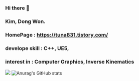 ### Hi there 👋


### Kim, Dong Won.

### HomePage : https://tuna831.tistory.com/
### develope skill : C++, UE5,
### interest in : Computer Graphics, Inverse Kinematics

<a href="https://www.unrealengine.com/ko/unreal-engine-5?utm_source=sa&utm_medium=click_link&utm_campaign=egk_ue5_download&utm_content=ue5_download&utm_term=406&gclid=CjwKCAjw79iaBhAJEiwAPYwoCFcHc9lUX6jl_Mubk0rZekOxm6gO3znifuPIfKkUXvYlCjBbGVjwJBoC__wQAvD_BwE" target="_blank"><img src="https://img.shields.io/badge/UnrealEngine-ff0000?style=for-the-badge&logo=#0E1128&logoColor=FFFFFF"/></a>
![Anurag's GitHub stats](https://github-readme-stats.vercel.app/api?username=comwitch&show_icons=true&theme=radical)
<!--
**comwitch/comwitch** is a ✨ _special_ ✨ repository because its `README.md` (this file) appears on your GitHub profile.

Here are some ideas to get you started:

- 🔭 I’m currently working on ...
- 🌱 I’m currently learning ...
- 👯 I’m looking to collaborate on ...
- 🤔 I’m looking for help with ...
- 💬 Ask me about ...
- 📫 How to reach me: ...
- 😄 Pronouns: ...
- ⚡ Fun fact: ...
-->
